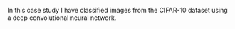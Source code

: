 In this case study I have classified images from the CIFAR-10 dataset using a deep convolutional neural network.
